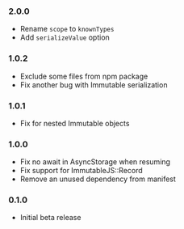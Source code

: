 ### 2.0.0

- Rename `scope` to `knownTypes`
- Add `serializeValue` option

### 1.0.2

- Exclude some files from npm package
- Fix another bug with Immutable serialization

### 1.0.1

- Fix for nested Immutable objects

### 1.0.0

- Fix no await in AsyncStorage when resuming
- Fix support for ImmutableJS::Record
- Remove an unused dependency from manifest

### 0.1.0

- Initial beta release
